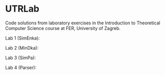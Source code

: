 # UTRLab
Code solutions from laboratory exercises in the Introduction to Theoretical Computer Science course at FER, University of Zagreb.

Lab 1 (SimEnka):

Lab 2 (MinDka): 

Lab 3 (SimPa): 

Lab 4 (Parser): 
